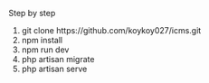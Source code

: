 <p>Step by step</p>
<ol>
    <li>git clone https://github.com/koykoy027/icms.git</li>
    <li>npm install</li>
    <li>npm run dev</li>
    <li>php artisan migrate</li>
    <li>php artisan serve</li>
</ol>
    

